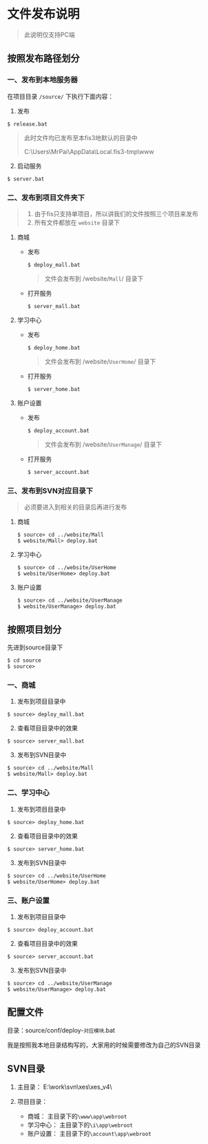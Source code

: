 # 文件发布说明

> 此说明仅支持PC端

## 按照发布路径划分

### 一、发布到本地服务器

在项目目录 `/source/` 下执行下面内容：

1. 发布
```
$ release.bat
```
> 此时文件均已发布至本fis3地默认的目录中
> 
> C:\Users\MrPai\AppData\Local\.fis3-tmp\www

2. 启动服务
```
$ server.bat
```

### 二、发布到项目文件夹下
> 1. 由于fis只支持单项目，所以讲我们的文件按照三个项目来发布
> 2. 所有文件都放在 `website` 目录下

1. 商城

    + 发布
        ```
        $ deploy_mall.bat
        ```
        > 文件会发布到 /website/`Mall`/ 目录下

    + 打开服务
        ```
        $ server_mall.bat
        ```
        

2. 学习中心

    + 发布
        ```
        $ deploy_home.bat
        ```
        > 文件会发布到 /website/`UserHome`/ 目录下

    + 打开服务
        ```
        $ server_home.bat
        ```
        
3. 账户设置

    + 发布
        ```
        $ deploy_account.bat
        ```
        > 文件会发布到 /website/`UserManage`/ 目录下

    + 打开服务
        ```
        $ server_account.bat
        ```

### 三、发布到SVN对应目录下

> 必须要进入到相关的目录后再进行发布

1. 商城

    ```
    $ source> cd ../website/Mall
    $ website/Mall> deploy.bat
    ```

2. 学习中心

    ```
    $ source> cd ../website/UserHome
    $ website/UserHome> deploy.bat
    ```


3. 账户设置

    ```
    $ source> cd ../website/UserManage
    $ website/UserManage> deploy.bat
    ```

## 按照项目划分

先进到source目录下
```
$ cd source
$ source> 
```

### 一、商城

1. 发布到项目目录中
```
$ source> deploy_mall.bat
```

2. 查看项目目录中的效果
```
$ source> server_mall.bat
```

3. 发布到SVN目录中
```
$ source> cd ../website/Mall
$ website/Mall> deploy.bat
```


### 二、学习中心

1. 发布到项目目录中
```
$ source> deploy_home.bat
```

2. 查看项目目录中的效果
```
$ source> server_home.bat
```

3. 发布到SVN目录中
```
$ source> cd ../website/UserHome
$ website/UserHome> deploy.bat
```


### 三、账户设置

1. 发布到项目目录中
```
$ source> deploy_account.bat
```

2. 查看项目目录中的效果
```
$ source> server_account.bat
```

3. 发布到SVN目录中
```
$ source> cd ../website/UserManage
$ website/UserManage> deploy.bat
```

## 配置文件

目录：source/conf/deploy-`对应模块`.bat

我是按照我本地目录结构写的，大家用的时候需要修改为自己的SVN目录

## SVN目录

1. 主目录：
    E:\work\svn\xes\xes_v4\

2. 项目目录：
    + 商城：
    主目录下的`\www\app\webroot`
    + 学习中心：
    主目录下的`\i\app\webroot`
    + 账户设置：
    主目录下的`\account\app\webroot`
